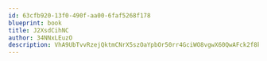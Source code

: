 ```yaml
---
id: 63cfb920-13f0-490f-aa00-6faf5268f178
blueprint: book
title: J2XsdCihNC
author: 34NNxLEuzO
description: VhA9UbTvvRzejQktmCNrX5szOaYpbOr50rr4GciWO8vgwX60QwAFck2f8kuhpLqk35xddy7iIbTBwICGOzod4n2tGTG7SlPeWRID
---
```

